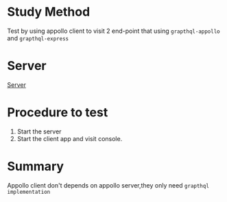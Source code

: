 # Study Method

Test by using appollo client to visit 2 end-point that using `grapthql-appollo` and `grapthql-express`

# Server
[Server](https://github.com/chungchi300/grapthql-server-using-appollo-server-and-grapthql-express)

# Procedure to test
1. Start the server
2. Start the client app and visit console.

# Summary
Appollo client don't depends on appollo server,they only need `grapthql implementation`


